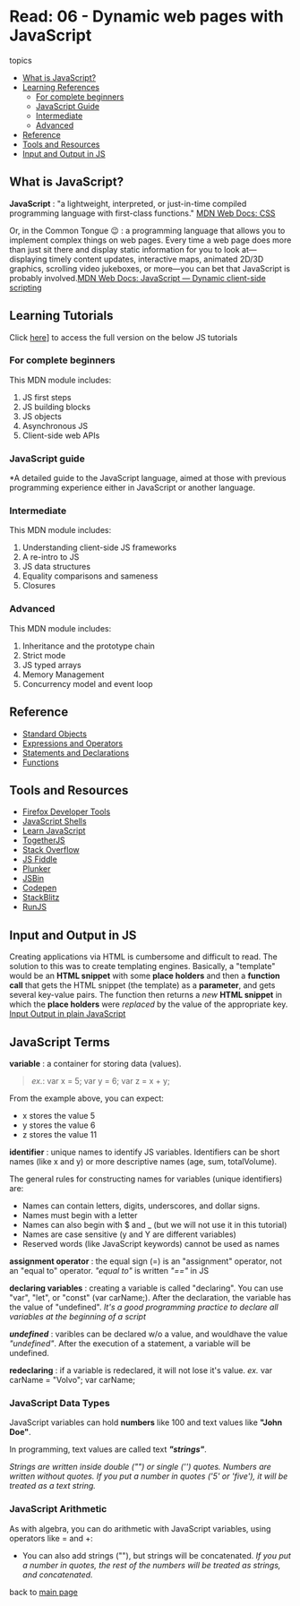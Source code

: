 # Read: 06 - Dynamic web pages with JavaScript

topics

* [What is JavaScript?](#what-is-javascript?)
* [Learning References](#learning-references)
  * [For complete beginners](#for-complete-beginners)
  * [JavaScript Guide](#javascript-guide)
  * [Intermediate](#intermediate)
  * [Advanced](#advanced)
* [Reference](#reference)
* [Tools and Resources](#tools-and-resources)
* [Input and Output in JS](#input-and-output-in-js)

## What is JavaScript?

**JavaScript** : "a lightweight, interpreted, or just-in-time compiled programming language with first-class functions."
[MDN Web Docs: CSS](https://developer.mozilla.org/en-US/docs/Web/JavaScript)

   Or, in the Common Tongue 😉 : a programming language that allows you to implement complex things on web pages. Every time a web page does more than just sit there and display static information for you to look at—displaying timely content updates, interactive maps, animated 2D/3D graphics, scrolling video jukeboxes, or more—you can bet that JavaScript is probably involved.[MDN Web Docs: JavaScript — Dynamic client-side scripting](https://developer.mozilla.org/en-US/docs/Learn/JavaScript)

## Learning Tutorials

Click [here](https://developer.mozilla.org/en-US/docs/Learn/JavaScript)] to access the full version on the below JS tutorials

### For complete beginners

This MDN module includes:

1. JS first steps
2. JS building blocks
3. JS objects
4. Asynchronous JS
5. Client-side web APIs

### JavaScript guide

*A detailed guide to the JavaScript language, aimed at those with previous programming experience either in JavaScript or another language.

### Intermediate

This MDN module includes:

1. Understanding client-side JS frameworks
2. A re-intro to JS
3. JS data structures
4. Equality comparisons and sameness
5. Closures

### Advanced

This MDN module includes:

1. Inheritance and the prototype chain
2. Strict mode
3. JS typed arrays
4. Memory Management
5. Concurrency model and event loop

## Reference

* [Standard Objects](https://developer.mozilla.org/en-US/docs/Web/JavaScript/Reference/Global_Objects)
* [Expressions and Operators](https://developer.mozilla.org/en-US/docs/Web/JavaScript/Reference/Operators)
* [Statements and Declarations](https://developer.mozilla.org/en-US/docs/Web/JavaScript/Reference/Statements)
* [Functions](https://developer.mozilla.org/en-US/docs/Web/JavaScript/Reference/Functions)

## Tools and Resources

* [Firefox Developer Tools](https://developer.mozilla.org/en-US/docs/Tools)
* [JavaScript Shells](https://developer.mozilla.org/en-US/docs/Web/JavaScript/Shells)
* [Learn JavaScript](https://learnjavascript.online/)
* [TogetherJS](https://togetherjs.com/)
* [Stack Overflow](https://stackoverflow.com/questions/tagged/javascript)
* [JS Fiddle](https://jsfiddle.net/)
* [Plunker](https://plnkr.co/)
* [JSBin](https://jsbin.com/?html,output)
* [Codepen](https://codepen.io/)
* [StackBlitz](https://stackblitz.com/)
* [RunJS](https://runjs.app/)

## Input and Output in JS

Creating applications via HTML is cumbersome and difficult to read. The solution to this was to create templating engines.
Basically, a "template" would be an **HTML snippet** with some **place holders** and then a **function call** that gets the HTML snippet (the template) as a **parameter**, and gets several key-value pairs. The function then returns a *new* **HTML snippet** in which the **place holders** were *replaced* by the value of the appropriate key. [Input Output in plain JavaScript](https://code-maven.com/input-output-in-plain-javascript)

## JavaScript Terms

**variable** :  a container for storing data (values).

>*ex.*:
>var x = 5;
>var y = 6;
>var z = x + y;

From the example above, you can expect:

* x stores the value 5
* y stores the value 6
* z stores the value 11

**identifier** : unique names to identify JS variables. Identifiers can be short names (like x and y) or more descriptive names (age, sum, totalVolume).

The general rules for constructing names for variables (unique identifiers) are:

* Names can contain letters, digits, underscores, and dollar signs.
* Names must begin with a letter
* Names can also begin with $ and _ (but we will not use it in this tutorial)
* Names are case sensitive (y and Y are different variables)
* Reserved words (like JavaScript keywords) cannot be used as names

**assignment operator** : the equal sign (=) is an "assignment" operator, not an "equal to" operator.
  *"equal to"* is written *"=="* in JS

**declaring variables** : creating a variable is called "declaring".
You can use "var", "let", or "const" (var carName;). After the declaration, the variable has the value of "undefined".
  *It's a good programming practice to declare all variables at the beginning of a script*

  __*undefined*__ : varibles can be declared w/o a value, and wouldhave the value *"undefined"*. After the execution of a statement, a variable will be undefined.

  **redeclaring** : if a variable is redeclared, it will not lose it's value.
    *ex.*
    var carName = "Volvo";
    var carName;

### JavaScript Data Types

JavaScript variables can hold **numbers** like 100 and text values like **"John Doe"**.

In programming, text values are called text __*"strings"*__.

*Strings are written inside double ("") or single ('') quotes. Numbers are written without quotes. If you put a number in quotes ('5' or 'five'), it will be treated as a text string.*

### JavaScript Arithmetic

As with algebra, you can do arithmetic with JavaScript variables, using operators like = and +:

* You can also add strings (""), but strings will be concatenated.
  *If you put a number in quotes, the rest of the numbers will be treated as strings, and concatenated.*

back to [main page](README.md)
